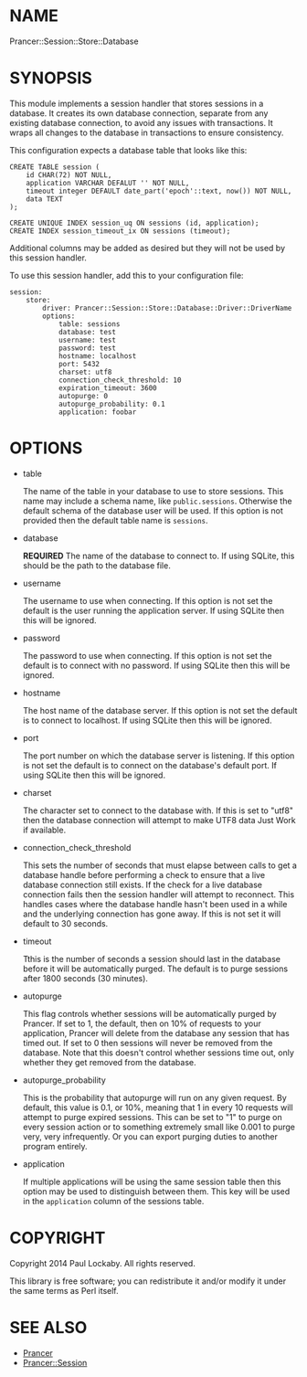 # NAME

Prancer::Session::Store::Database

# SYNOPSIS

This module implements a session handler that stores sessions in a database. It
creates its own database connection, separate from any existing database
connection, to avoid any issues with transactions. It wraps all changes to the
database in transactions to ensure consistency.

This configuration expects a database table that looks like this:

    CREATE TABLE session (
        id CHAR(72) NOT NULL,
        application VARCHAR DEFALUT '' NOT NULL,
        timeout integer DEFAULT date_part('epoch'::text, now()) NOT NULL,
        data TEXT
    );

    CREATE UNIQUE INDEX session_uq ON sessions (id, application);
    CREATE INDEX session_timeout_ix ON sessions (timeout);

Additional columns may be added as desired but they will not be used by this
session handler.

To use this session handler, add this to your configuration file:

    session:
        store:
            driver: Prancer::Session::Store::Database::Driver::DriverName
            options:
                table: sessions
                database: test
                username: test
                password: test
                hostname: localhost
                port: 5432
                charset: utf8
                connection_check_threshold: 10
                expiration_timeout: 3600
                autopurge: 0
                autopurge_probability: 0.1
                application: foobar

# OPTIONS

- table

    The name of the table in your database to use to store sessions. This name may
    include a schema name, like `public.sessions`. Otherwise the default schema of
    the database user will be used. If this option is not provided then the default
    table name is `sessions`.

- database

    **REQUIRED** The name of the database to connect to. If using SQLite, this
    should be the path to the database file.

- username

    The username to use when connecting. If this option is not set the default is
    the user running the application server. If using SQLite then this will be
    ignored.

- password

    The password to use when connecting. If this option is not set the default is
    to connect with no password. If using SQLite then this will be ignored.

- hostname

    The host name of the database server. If this option is not set the default is
    to connect to localhost. If using SQLite then this will be ignored.

- port

    The port number on which the database server is listening. If this option is
    not set the default is to connect on the database's default port. If using
    SQLite then this will be ignored.

- charset

    The character set to connect to the database with. If this is set to "utf8"
    then the database connection will attempt to make UTF8 data Just Work if
    available.

- connection\_check\_threshold

    This sets the number of seconds that must elapse between calls to get a
    database handle before performing a check to ensure that a live database
    connection still exists. If the check for a live database connection fails then
    the session handler will attempt to reconnect. This handles cases where the
    database handle hasn't been used in a while and the underlying connection has
    gone away. If this is not set it will default to 30 seconds.

- timeout

    Tthis is the number of seconds a session should last in the database before it
    will be automatically purged. The default is to purge sessions after 1800
    seconds (30 minutes).

- autopurge

    This flag controls whether sessions will be automatically purged by Prancer.
    If set to 1, the default, then on 10% of requests to your application, Prancer
    will delete from the database any session that has timed out. If set to 0 then
    sessions will never be removed from the database. Note that this doesn't
    control whether sessions time out, only whether they get removed from the
    database.

- autopurge\_probability

    This is the probability that autopurge will run on any given request. By
    default, this value is 0.1, or 10%, meaning that 1 in every 10 requests will
    attempt to purge expired sessions. This can be set to "1" to purge on every
    session action or to something extremely small like 0.001 to purge very, very
    infrequently. Or you can export purging duties to another program entirely.

- application

    If multiple applications will be using the same session table then this option
    may be used to distinguish between them. This key will be used in the
    `application` column of the sessions table.

# COPYRIGHT

Copyright 2014 Paul Lockaby. All rights reserved.

This library is free software; you can redistribute it and/or modify it under
the same terms as Perl itself.

# SEE ALSO

- [Prancer](https://metacpan.org/pod/Prancer)
- [Prancer::Session](https://metacpan.org/pod/Prancer::Session)

